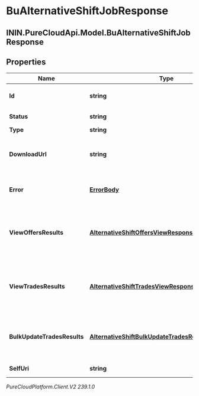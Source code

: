 # BuAlternativeShiftJobResponse

## ININ.PureCloudApi.Model.BuAlternativeShiftJobResponse

## Properties

|Name | Type | Description | Notes|
|------------ | ------------- | ------------- | -------------|
| **Id** | **string** | The globally unique identifier for the object. | [optional] |
| **Status** | **string** | The status of the alternative shift job | |
| **Type** | **string** | The type of job | |
| **DownloadUrl** | **string** | The URL where completed results are available, only set if status &#x3D;&#x3D; &#39;Complete&#39; | [optional] |
| **Error** | [**ErrorBody**](ErrorBody) | Any error information, only set if the status &#x3D;&#x3D; &#39;Error&#39; | [optional] |
| **ViewOffersResults** | [**AlternativeShiftOffersViewResponseTemplate**](AlternativeShiftOffersViewResponseTemplate) | Schema template for deserializing data returned from the downloadUrl. Use if type &#x3D;&#x3D; &#39;ListOffers&#39; or &#39;SearchOffers&#39; | [optional] |
| **ViewTradesResults** | [**AlternativeShiftTradesViewResponseTemplate**](AlternativeShiftTradesViewResponseTemplate) | Schema template for deserializing data returned from the downloadUrl. Use if type &#x3D;&#x3D; &#39;ListUserTrades&#39; or &#39;SearchTrades&#39; | [optional] |
| **BulkUpdateTradesResults** | [**AlternativeShiftBulkUpdateTradesResponseTemplate**](AlternativeShiftBulkUpdateTradesResponseTemplate) | Schema template for deserializing data returned from the downloadUrl. Use if type &#x3D;&#x3D; &#39;BulkUpdateTrades&#39; | [optional] |
| **SelfUri** | **string** | The URI for this object | [optional] |



_PureCloudPlatform.Client.V2 239.1.0_
